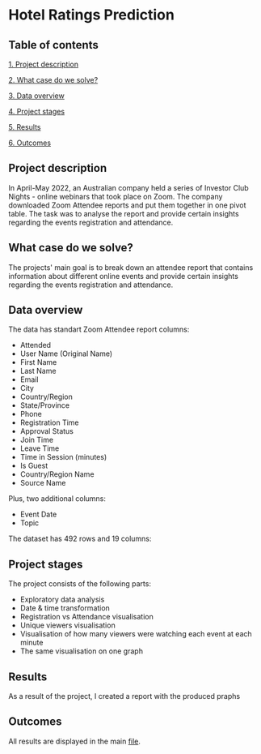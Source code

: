 # Hotel Ratings Prediction #

## Table of contents 

[1. Project description](https://github.com/Mike-Kulikov/sf_data_science/tree/main/Project%203.%20Hotel%20Ratings%20Prediction#project-description)

[2. What case do we solve?](https://github.com/Mike-Kulikov/sf_data_science/tree/main/Project%203.%20Hotel%20Ratings%20Prediction#what-case-do-we-solve)

[3. Data overview](https://github.com/Mike-Kulikov/sf_data_science/tree/main/Project%203.%20Hotel%20Ratings%20Prediction#data-overview)

[4. Project stages](https://github.com/Mike-Kulikov/sf_data_science/tree/main/Project%203.%20Hotel%20Ratings%20Prediction#project-stages)

[5. Results](https://github.com/Mike-Kulikov/sf_data_science/tree/main/Project%203.%20Hotel%20Ratings%20Prediction#results)

[6. Outcomes](https://github.com/Mike-Kulikov/sf_data_science/tree/main/Project%203.%20Hotel%20Ratings%20Prediction#outcomes)


## Project description

In April-May 2022, an Australian company held a series of Investor Club Nights - online webinars that took place on Zoom.
The company downloaded Zoom Attendee reports and put them together in one pivot table.
The task was to analyse the report and provide certain insights regarding the events registration and attendance.

## What case do we solve?

The projects' main goal is to break down an attendee report that contains information about different online events and provide certain insights regarding the events registration and attendance.

## Data overview

The data has standart Zoom Attendee report columns:

- Attended
- User Name (Original Name)
- First Name
- Last Name
- Email
- City
- Country/Region
- State/Province
- Phone
- Registration Time
- Approval Status
- Join Time
- Leave Time
- Time in Session (minutes)
- Is Guest
- Country/Region Name
- Source Name

Plus, two additional columns:
- Event Date
- Topic

The dataset has 492 rows and 19 columns:

## Project stages

The project consists of the following parts:

- Exploratory data analysis
- Date & time transformation
- Registration vs Attendance visualisation
- Unique viewers visualisation
- Visualisation of how many viewers were watching each event at each minute
- The same visualisation on one graph

## Results

As a result of the project, I created a report with the produced praphs

## Outcomes

All results are displayed in the main [file](https://github.com/Mike-Kulikov/sf_data_science/blob/main/Project%203.%20Hotel%20Ratings%20Prediction/Mike%20Kulikov%20-%20SF-Project-3%20-%20Hotel%20Ratings.ipynb).
